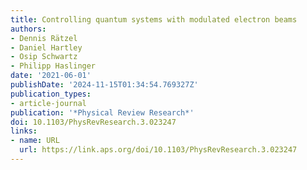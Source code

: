 ```yaml
---
title: Controlling quantum systems with modulated electron beams
authors:
- Dennis Rätzel
- Daniel Hartley
- Osip Schwartz
- Philipp Haslinger
date: '2021-06-01'
publishDate: '2024-11-15T01:34:54.769327Z'
publication_types:
- article-journal
publication: '*Physical Review Research*'
doi: 10.1103/PhysRevResearch.3.023247
links:
- name: URL
  url: https://link.aps.org/doi/10.1103/PhysRevResearch.3.023247
---
```

